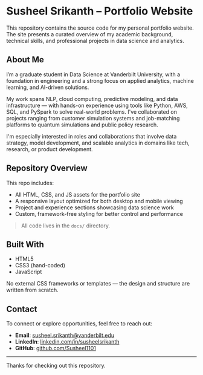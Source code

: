 # Susheel Srikanth – Portfolio Website

This repository contains the source code for my personal portfolio website. The site presents a curated overview of my academic background, technical skills, and professional projects in data science and analytics.

## About Me

I’m a graduate student in Data Science at Vanderbilt University, with a foundation in engineering and a strong focus on applied analytics, machine learning, and AI-driven solutions.

My work spans NLP, cloud computing, predictive modeling, and data infrastructure — with hands-on experience using tools like Python, AWS, SQL, and PySpark to solve real-world problems. I've collaborated on projects ranging from customer simulation systems and job-matching platforms to quantum simulations and public policy research.

I'm especially interested in roles and collaborations that involve data strategy, model development, and scalable analytics in domains like tech, research, or product development.

## Repository Overview

This repo includes:

- All HTML, CSS, and JS assets for the portfolio site
- A responsive layout optimized for both desktop and mobile viewing
- Project and experience sections showcasing data science work
- Custom, framework-free styling for better control and performance

> All code lives in the `docs/` directory.

## Built With

- HTML5  
- CSS3 (hand-coded)  
- JavaScript  

No external CSS frameworks or templates — the design and structure are written from scratch.

## Contact

To connect or explore opportunities, feel free to reach out:

- **Email**: [susheel.srikanth@vanderbilt.edu](mailto:susheel.srikanth@vanderbilt.edu)  
- **LinkedIn**: [linkedin.com/in/susheelsrikanth](https://linkedin.com/in/susheelsrikanth)  
- **GitHub**: [github.com/Susheel1101](https://github.com/Susheel1101)

---

Thanks for checking out this repository.
